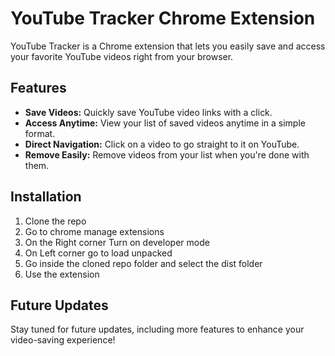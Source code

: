 # YouTube Tracker Chrome Extension

YouTube Tracker is a Chrome extension that lets you easily save and access your favorite YouTube videos right from your browser.

## Features

- **Save Videos:** Quickly save YouTube video links with a click.
- **Access Anytime:** View your list of saved videos anytime in a simple format.
- **Direct Navigation:** Click on a video to go straight to it on YouTube.
- **Remove Easily:** Remove videos from your list when you're done with them.

## Installation

1. Clone the repo
2. Go to chrome manage extensions
3. On the Right corner Turn on developer mode
4. On Left corner go to load unpacked
5. Go inside the cloned repo folder and select the dist folder
6. Use the extension

## Future Updates
Stay tuned for future updates, including more features to enhance your video-saving experience!
